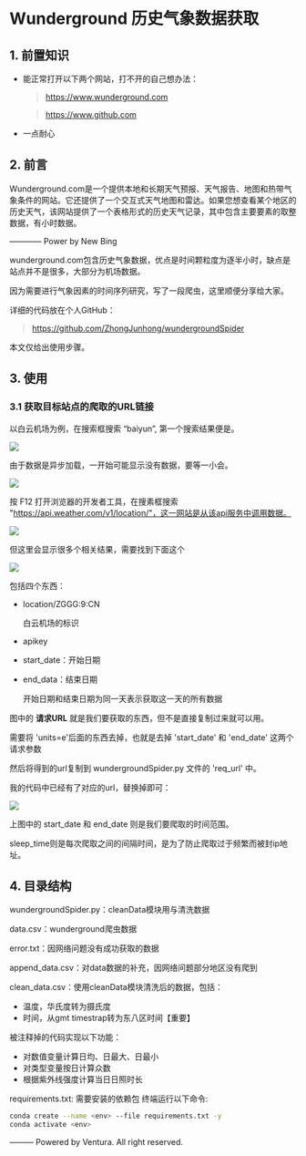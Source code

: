 # Wunderground 历史气象数据获取

## 1. 前置知识
-  能正常打开以下两个网站，打不开的自己想办法：

    > https://www.wunderground.com

    > https://www.github.com

- 一点耐心

## 2. 前言

Wunderground.com是一个提供本地和长期天气预报、天气报告、地图和热带气象条件的网站。它还提供了一个交互式天气地图和雷达。如果您想查看某个地区的历史天气，该网站提供了一个表格形式的历史天气记录，其中包含主要要素的取整数据，有小时数据。

———— Power by New Bing

wunderground.com包含历史气象数据，优点是时间颗粒度为逐半小时，缺点是站点并不是很多，大部分为机场数据。

因为需要进行气象因素的时间序列研究，写了一段爬虫，这里顺便分享给大家。

详细的代码放在个人GitHub：

> https://github.com/ZhongJunhong/wundergroundSpider

本文仅给出使用步骤。

## 3. 使用
### 3.1 获取目标站点的爬取的URL链接
以白云机场为例，在搜索框搜索 “baiyun”, 第一个搜索结果便是。

![](https://gzhlibrary.oss-cn-beijing.aliyuncs.com/img/202307142018617.png)

由于数据是异步加载，一开始可能显示没有数据，要等一小会。

![](https://gzhlibrary.oss-cn-beijing.aliyuncs.com/img/202307142020663.png)

按 F12 打开浏览器的开发者工具，在搜素框搜索 "https://api.weather.com/v1/location/"，这一网站是从该api服务中调用数据。

![](https://gzhlibrary.oss-cn-beijing.aliyuncs.com/img/202307142030196.png)

但这里会显示很多个相关结果，需要找到下面这个

![](https://gzhlibrary.oss-cn-beijing.aliyuncs.com/img/202307142032826.png)

包括四个东西：
- location/ZGGG:9:CN
    
    白云机场的标识

- apikey
- start_date：开始日期
- end_data：结束日期

    开始日期和结束日期为同一天表示获取这一天的所有数据

图中的 **请求URL** 就是我们要获取的东西，但不是直接复制过来就可以用。

需要将 'units=e'后面的东西去掉，也就是去掉 'start_date' 和 'end_date' 这两个请求参数

然后将得到的url复制到 wundergroundSpider.py 文件的 'req_url' 中。

我的代码中已经有了对应的url，替换掉即可：

![](https://gzhlibrary.oss-cn-beijing.aliyuncs.com/img/202307142043576.png)

上图中的 start_date 和 end_date 则是我们要爬取的时间范围。

sleep_time则是每次爬取之间的间隔时间，是为了防止爬取过于频繁而被封ip地址。


## 4. 目录结构

wundergroundSpider.py：cleanData模块用与清洗数据

data.csv：wunderground爬虫数据

error.txt：因网络问题没有成功获取的数据

append_data.csv：对data数据的补充，因网络问题部分地区没有爬到

clean_data.csv：使用cleanData模块清洗后的数据，包括：
 - 温度，华氏度转为摄氏度
 - 时间，从gmt timestrap转为东八区时间【重要】

被注释掉的代码实现以下功能：
 - 对数值变量计算日均、日最大、日最小
 - 对类型变量按日计算众数
 - 根据紫外线强度计算当日日照时长

requirements.txt: 需要安装的依赖包
终端运行以下命令:

```bash
conda create --name <env> --file requirements.txt -y
conda activate <env>
```

——— Powered by Ventura. All right reserved.
